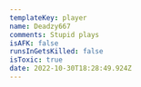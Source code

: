 ```yaml
---
templateKey: player
name: Deadzy667
comments: Stupid plays
isAFK: false
runsInGetsKilled: false
isToxic: true
date: 2022-10-30T18:28:49.924Z
---
```

